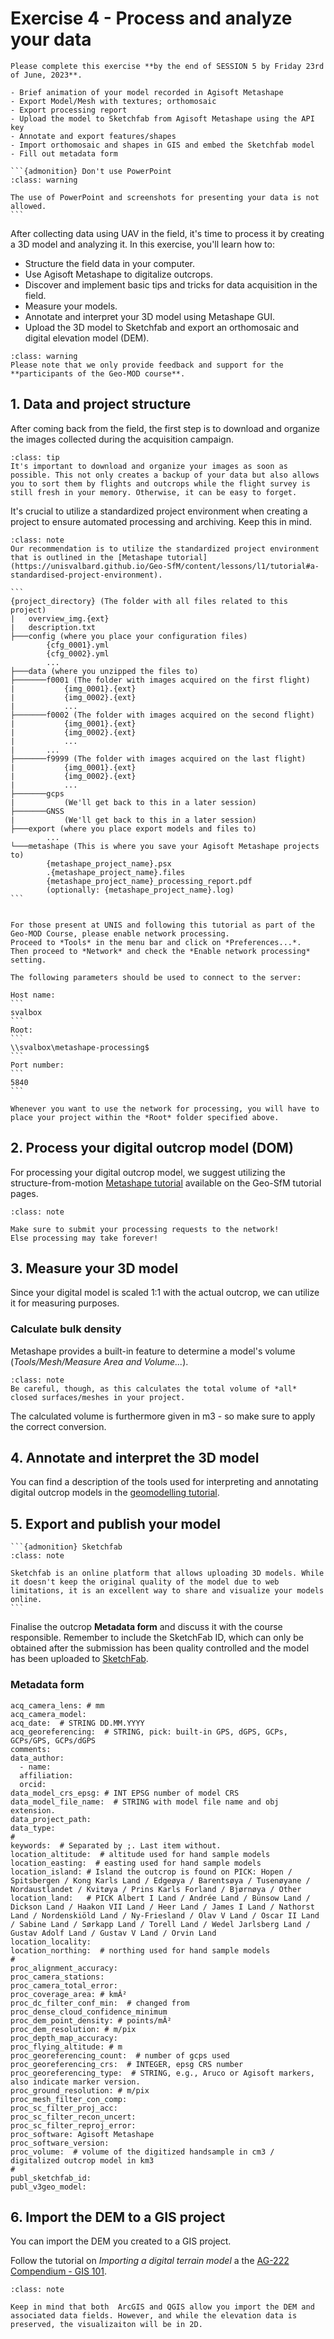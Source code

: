 # Exercise 4 - Process and analyze your data
````{admonition} Deliverable & Deadline
Please complete this exercise **by the end of SESSION 5 by Friday 23rd of June, 2023**.

- Brief animation of your model recorded in Agisoft Metashape
- Export Model/Mesh with textures; orthomosaic
- Export processing report
- Upload the model to Sketchfab from Agisoft Metashape using the API key
- Annotate and export features/shapes
- Import orthomosaic and shapes in GIS and embed the Sketchfab model
- Fill out metadata form

```{admonition} Don't use PowerPoint
:class: warning

The use of PowerPoint and screenshots for presenting your data is not allowed.
```
````

After collecting data using UAV in the field, it's time to process it by creating a 3D model and analyzing it. In this exercise, you'll learn how to:
- Structure the field data in your computer.
- Use Agisoft Metashape to digitalize outcrops.
- Discover and implement basic tips and tricks for data acquisition in the field.
- Measure your models.
- Annotate and interpret your 3D model using Metashape GUI.
- Upload the 3D model to Sketchfab and export an orthomosaic and digital elevation model (DEM).

```{admonition} Support
:class: warning
Please note that we only provide feedback and support for the **participants of the Geo-MOD course**.
```

## 1. Data and project structure
After coming back from the field, the first step is to download and organize the images collected during the acquisition campaign. 

```{admonition} Do it asap!
:class: tip
It's important to download and organize your images as soon as possible. This not only creates a backup of your data but also allows you to sort them by flights and outcrops while the flight survey is still fresh in your memory. Otherwise, it can be easy to forget.
```

It's crucial to utilize a standardized project environment when creating a project to ensure automated processing and archiving. Keep this in mind.

````{admonition} Standardised project environment
:class: note
Our recommendation is to utilize the standardized project environment that is outlined in the [Metashape tutorial](https://unisvalbard.github.io/Geo-SfM/content/lessons/l1/tutorial#a-standardised-project-environment).

```
{project_directory} (The folder with all files related to this project)
|   overview_img.{ext}
|   description.txt
├───config (where you place your configuration files)
        {cfg_0001}.yml
        {cfg_0002}.yml
        ...
├───data (where you unzipped the files to)
├───────f0001 (The folder with images acquired on the first flight)
|           {img_0001}.{ext}
|           {img_0002}.{ext}
|           ...
├───────f0002 (The folder with images acquired on the second flight)
|           {img_0001}.{ext}
|           {img_0002}.{ext}
|           ...
|       ...
├───────f9999 (The folder with images acquired on the last flight)
|           {img_0001}.{ext}
|           {img_0002}.{ext}
|           ...
├───────gcps
|           (We'll get back to this in a later session)
├───────GNSS
|           (We'll get back to this in a later session)
├───export (where you place export models and files to)
        ...
└───metashape (This is where you save your Agisoft Metashape projects to)
        {metashape_project_name}.psx
        .{metashape_project_name}.files
        {metashape_project_name}_processing_report.pdf
        (optionally: {metashape_project_name}.log)
```
````

````{margin} Network processing

For those present at UNIS and following this tutorial as part of the Geo-MOD Course, please enable network processing.
Proceed to *Tools* in the menu bar and click on *Preferences...*.
Then proceed to *Network* and check the *Enable network processing* setting.

The following parameters should be used to connect to the server:

Host name:
```
svalbox
```
Root:
```
\\svalbox\metashape-processing$
```
Port number:
```
5840
```

Whenever you want to use the network for processing, you will have to place your project within the *Root* folder specified above.
````

## 2. Process your digital outcrop model (DOM)
For processing your digital outcrop model, we suggest utilizing the structure-from-motion [Metashape tutorial](https://unisvalbard.github.io/Geo-SfM/content/lessons/l1/tutorial#metashape-tutorial) available on the Geo-SfM tutorial pages.


```{admonition} Use the processing network!
:class: note

Make sure to submit your processing requests to the network!
Else processing may take forever!
```

## 3. Measure your 3D model
Since your digital model is scaled 1:1 with the actual outcrop, we can utilize it for measuring purposes.

### Calculate bulk density
Metashape provides a built-in feature to determine a model's volume (*Tools/Mesh/Measure Area and Volume...*).

```{admonition} Metashape volume measurement
:class: note
Be careful, though, as this calculates the total volume of *all* closed surfaces/meshes in your project.
```

The calculated volume is furthermore given in m3 - so make sure to apply the correct conversion.

## 4. Annotate and interpret the 3D model
You can find a description of the tools used for interpreting and annotating digital outcrop models in the [geomodelling tutorial](https://unisvalbard.github.io/Geo-SfM/content/lessons/l5/geomodel_tutorial.html).

## 5. Export and publish your model
````{margin} 
```{admonition} Sketchfab
:class: note

Sketchfab is an online platform that allows uploading 3D models. While it doesn't keep the original quality of the model due to web limitations, it is an excellent way to share and visualize your models online.
```
````
Finalise the outcrop **Metadata form** and discuss it with the course responsible. Remember to include the SketchFab ID, which can only be obtained after the submission has been quality controlled and the model has been uploaded to [SketchFab](https://unisvalbard.github.io/Geo-SfM/content/lessons/l6/sketchfab.html).

### Metadata form
```
acq_camera_lens: # mm
acq_camera_model: 
acq_date:  # STRING DD.MM.YYYY
acq_georeferencing:  # STRING, pick: built-in GPS, dGPS, GCPs, GCPs/GPS, GCPs/dGPS
comments: 
data_author:
  - name: 
  affiliation: 
  orcid: 
data_model_crs_epsg: # INT EPSG number of model CRS
data_model_file_name:  # STRING with model file name and obj extension.
data_project_path:
data_type: 
#
keywords:  # Separated by ;. Last item without.
location_altitude:  # altitude used for hand sample models
location_easting:  # easting used for hand sample models
location_island: # Island the outcrop is found on PICK: Hopen / Spitsbergen / Kong Karls Land / Edgeøya / Barentsøya / Tusenøyane / Nordaustlandet / Kvitøya / Prins Karls Forland / Bjørnøya / Other
location_land:   # PICK Albert I Land / Andrée Land / Bünsow Land / Dickson Land / Haakon VII Land / Heer Land / James I Land / Nathorst Land / Nordenskiöld Land / Ny-Friesland / Olav V Land / Oscar II Land / Sabine Land / Sørkapp Land / Torell Land / Wedel Jarlsberg Land / Gustav Adolf Land / Gustav V Land / Orvin Land
location_locality: 
location_northing:  # northing used for hand sample models
#
proc_alignment_accuracy:
proc_camera_stations: 
proc_camera_total_error: 
proc_coverage_area: # kmÂ²
proc_dc_filter_conf_min:  # changed from proc_dense_cloud_confidence_minimum
proc_dem_point_density: # points/mÂ²
proc_dem_resolution: # m/pix
proc_depth_map_accuracy: 
proc_flying_altitude: # m
proc_georeferencing_count:  # number of gcps used
proc_georeferencing_crs:  # INTEGER, epsg CRS number
proc_georeferencing_type:  # STRING, e.g., Aruco or Agisoft markers, also indicate marker version.
proc_ground_resolution: # m/pix
proc_mesh_filter_con_comp: 
proc_sc_filter_proj_acc: 
proc_sc_filter_recon_uncert: 
proc_sc_filter_reproj_error: 
proc_software: Agisoft Metashape
proc_software_version:
proc_volume:  # volume of the digitized handsample in cm3 / digitalized outcrop model in km3
#
publ_sketchfab_id: 
publ_v3geo_model: 
```

## 6. Import the DEM to a GIS project
You can import the DEM you created to a GIS project.

Follow the tutorial on _Importing a digital terrain model_ a the [AG-222 Compendium - GIS 101](https://unisvalbard.github.io/AG222/content/lessons/gis/gis.html).

```{admonition} 2D representation
:class: note

Keep in mind that both  ArcGIS and QGIS allow you import the DEM and associated data fields. However, and while the elevation data is preserved, the visualizaiton will be in 2D.
```
